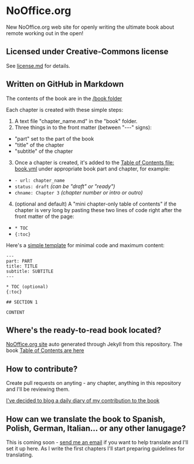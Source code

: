# NoOffice.org

New NoOffice.org web site for openly writing the ultimate book about remote working out in the open!

## Licensed under Creative-Commons license

See [license.md](https://github.com/Nozbe/NoOffice.org/tree/master/license.md) for details.

## Written on GitHub in Markdown

The contents of the book are in the [/book folder](https://github.com/Nozbe/NoOffice.org/tree/master/book/)

Each chapter is created with these simple steps:

1. A text file "chapter_name.md" in the "book" folder.
2. Three things in to the front matter (between "---" signs):
  * "part" set to the part of the book
  * "title" of the chapter
  * "subtitle" of the chapter
3. Once a chapter is created, it's added to the [Table of Contents file: book.yml](https://github.com/Nozbe/NoOffice.org/tree/master/_data/book.yml) under appropriate book part and chapter, for example:
  * `- url: chapter_name`
  * `status: draft` *(can be "draft" or "ready")*
  * `chname: Chapter 3` *(chapter number or intro or outro)*
4. (optional and default) A "mini chapter-only table of contents" if the chapter is very long by pasting these two lines of code right after the front matter of the page:
  * `* TOC`
  * `{:toc}`

Here's a [simple template](https://github.com/Nozbe/NoOffice.org/tree/master/book/_template.md) for minimal code and maximum content:

```
---
part: PART
title: TITLE
subtitle: SUBTITLE
---

* TOC (optional)
{:toc}

## SECTION 1

CONTENT
```

## Where's the ready-to-read book located?

[NoOffice.org site](https://NoOffice.org) auto generated through Jekyll from this repository. The book [Table of Contents are here](https://NoOffice.org/book)

## How to contribute?

Create pull requests on anyting - any chapter, anything in this repository and I'll be reviewing them.

[I've decided to blog a daily diary of my contribution to the book](https://NoOffice.org/tag/diary)

## How can we translate the book to Spanish, Polish, German, Italian... or any other lanugage?

This is coming soon - [send me an email](mailto:michael@nozbe.com) if you want to help translate and I'll set it up here. As I write the first chapters I'll start preparing guidelines for translating.


